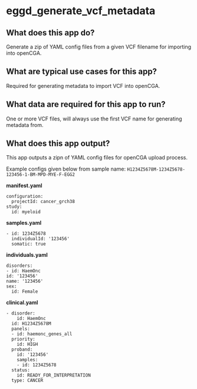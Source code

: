 # eggd_generate_vcf_metadata

## What does this app do?

Generate a zip of YAML config files from a given VCF filename for importing into openCGA.

## What are typical use cases for this app?

Required for generating metadata to import VCF into openCGA.

## What data are required for this app to run?

One or more VCF files, will always use the first VCF name for generating metadata from.

## What does this app output?

This app outputs a zipn of YAML config files for openCGA upload process.

Example configs given below from sample name: `H1234Z5678M-1234Z5678-123456-1-BM-MPD-MYE-F-EGG2`

**manifest.yaml**

```
configuration:
  projectId: cancer_grch38
study:
  id: myeloid

```


**samples.yaml**

```
- id: 1234Z5678
  individualId: '123456'
  somatic: true

```



**individuals.yaml**

```
disorders:
- id: HaemOnc
id: '123456'
name: '123456'
sex:
  id: Female

```


**clinical.yaml**

```
- disorder:
    id: HaemOnc
  id: H1234Z5678M
  panels:
  - id: haemonc_genes_all
  priority:
    id: HIGH
  proband:
    id: '123456'
    samples:
    - id: 1234Z5678
  status:
    id: READY_FOR_INTERPRETATION
  type: CANCER

```
